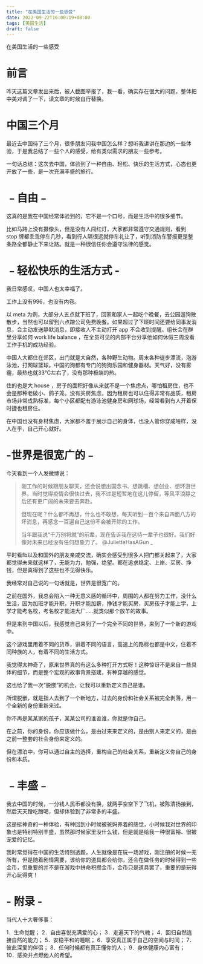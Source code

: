 ```yaml
---
title: "在美国生活的一些感受"
date: 2022-09-22T16:00:19+08:00
tags: [美国生活]
draft: false
---
```

在美国生活的一些感受
<!--more-->
# 前言

昨天这篇文章发出来后，被人截图举报了，我一看，确实存在很大的问题，整体把中美对调了一下，读文章的时候自行替换。​

# 中国三个月

最近去中国待了三个月，很多朋友问我中国怎么样？想听我讲讲在那边的一些体验，于是我总结了一些个人的感受，给有类似需求的朋友一些参考。

一句话总结：这次去中国，体验到了一种自由、轻松、快乐的生活方式，心态也更开放了一些，是一次充满丰盛的旅行。

# ﹣自由﹣

这真的是我在中国经常体验到的，它不是一个口号，而是生活中的很多细节。

比如马路上没有摄像头，但是没有人闯红灯，大家都非常遵守交通规则，看到 stop 牌都乖乖停车几秒，看到行人隔很远就停车礼让了，听到消防车警报更是整条路全都静止下来让路。就是一种很信任你会遵守法律的感觉。

# ﹣轻松快乐的生活方式 -

我日常感叹，中国人也太幸福了。

工作上没有996，也没有内卷。

以 meta 为例，大部分人五点就下班了，回家和家人一起吃个晚餐，去公园遛狗散散步，当然也可以留到六点蹭公司免费晚餐。如果超过了下班时间还要给同事发消息，会主动发送静默消息，即接收人不主动打开 app 不会收到提醒。组长会在群里分享如何 work life balance ，在全员可见的内部平台分享他如何休假三周没看工作手机的成功经验。

中国人大都住在郊区，出门就是大自然，各种野生动物。周末各种徒步漂流，泡游泳池，打网球篮球。中国的狗都有专门的狗狗乐园和健身器材。天气好，没有雾霾，最热也就33℃左右了，没有那种极端的热。

住的也是大 house ，房子的面积好像从来就不是一个焦虑点，哪怕租房住，也不会是那种老破小、鸽子笼。没有买房焦虑，因为租房也可以住得非常有品质，租房市场非常成熟标准，每个小区都配有游泳池健身房和网球场，经常看到有人开着保时捷也租房住。

在中国也没有身材焦虑，大家都不羞于展示自己的身体，也没人管你穿成啥样，没人在乎，自己开心就好。

# -世界是很宽广的﹣

今天看到一个人发微博说：

> 刚工作的时候跟朋友聊天，还会说想出国念书、想跳槽、想创业、想环游世界。当时觉得疫情会很快过去，我不过是短暂地在这儿停留，等风平浪静之后还有更广阔的未来要去奔赴。
>
> 但现在呢？什么都不再想，什么也不敢想，每天听到一百个来自四面八方的坏消息，再感念一百遍自己这份不会被开除的工作。
>
> 当年跟我说“千万别将就”的前辈，现在告诉我在这待一辈子也很好。我们好像对未来已经没有任何想象力了。
> @JulietteHasAGun _

平时看fb以及和国外的朋友亲戚交流，确实会感受到很多人把门都关起来了，大家都觉得未来就这样了，无能为力，勉强，绝望。都在追求稳定、上岸、买房、挣钱，但是真得到了这些也不见得快乐。

我经常对自己说的一句话就是，世界是很宽广的。

之前在国外，我总会陷入一种无意义感的循环中，周围的人都在努力工作，没什么生活，因为加班才能升职，升职才能加薪，挣钱才能买房，买房孩子才能上学，上学才能考名校，考名校才能进大厂…..就类似那个放羊的故事。

但是来到中国以后，我感觉自己来到了一个完全不同的世界，来到了一个新的游戏中。

这个游戏里用着不同的货币，讲着不同的语言，高速上的路标也都是中文，住着不同种族的人，有着不同的生活方式。

我觉得太神奇了，原来世界真的有这么多种打开方式呀！这种惊讶不是来自一些具体的细节，而是整个宏观的故事背景搭建，有种穿越的感觉。

这也给了我一次“脱嵌”的机会，让我可以重新定义自己是谁。

所谓脱嵌，就是指人去到了一个新地方，过去的身份和社会关系被完全剥落，用一个全新的身份重新来过。

你不再是某某家的孩子，某某公司的谁谁谁，你就是你自己。

在之前，你的身份，你应该做什么，是由过来来定义的，是由别人来定义的，是由之前一整套的社会身份来定义的。

但在漂泊中，你可以通过自主的选择，重构自己的社会关系，重新定义你自己的身份和本质。

# ﹣丰盛﹣

我去中国的时候，一分钱人民币都没有换，就两手空空下了飞机，被陈清扬接到，然后天天蹭吃蹭喝，但却体验到了非常多的丰盛。

这是挺神奇的一种体验，有种回到小时候被爸妈养着的感觉，小时候我对世界的印象也是特别特别丰盛，虽然那时候家里没什么钱，但是就是给我一种很富裕、很被宠爱的记忆。

我时常觉得在中国的生活特别透题，人生就像是在玩一场游戏，刚注册的时候一无所有，但是随着剧情需要，该给你的道具都会给你，还会在做任务的时候得到一些金币，但重要的并不是在游戏中拼命积攒金币，金币只是道具罢了，重要的是玩得开心玩得爽！

# - 附录 -

当代人十大奢侈事：

1．生命觉醒；
2．自由喜悦充满爱的心；
3．走遍天下的气魄；
4．回归自然连接自然的能力；
5．安稳平和的睡眠；
6．享受真正属于自己的空间与时间；
7．彼此深爱的伴侣；
8．任何时候都有真正懂你的人；
9．身体健康内心富有；
10．感染并点燃他人的希望。